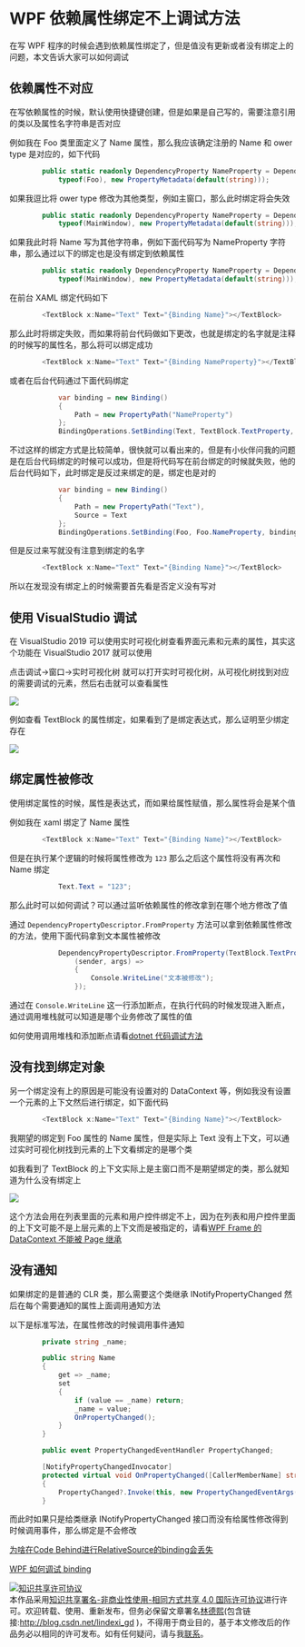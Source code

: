 # WPF 依赖属性绑定不上调试方法

在写 WPF 程序的时候会遇到依赖属性绑定了，但是值没有更新或者没有绑定上的问题，本文告诉大家可以如何调试

<!--more-->
<!-- CreateTime:2019/11/29 8:46:33 -->

<!-- csdn -->

## 依赖属性不对应

在写依赖属性的时候，默认使用快捷键创建，但是如果是自己写的，需要注意引用的类以及属性名字符串是否对应

例如我在 Foo 类里面定义了 Name 属性，那么我应该确定注册的 Name 和 ower type 是对应的，如下代码

```csharp
        public static readonly DependencyProperty NameProperty = DependencyProperty.Register("Name", typeof(string),
            typeof(Foo), new PropertyMetadata(default(string)));
```

如果我逗比将 ower type 修改为其他类型，例如主窗口，那么此时绑定将会失效

```csharp
        public static readonly DependencyProperty NameProperty = DependencyProperty.Register("Name", typeof(string),
            typeof(MainWindow), new PropertyMetadata(default(string)));
```

如果我此时将 Name 写为其他字符串，例如下面代码写为 NameProperty 字符串，那么通过以下的绑定也是没有绑定到依赖属性

```csharp
        public static readonly DependencyProperty NameProperty = DependencyProperty.Register("NameProperty", typeof(string),
            typeof(MainWindow), new PropertyMetadata(default(string)));
```

在前台 XAML 绑定代码如下

```csharp
        <TextBlock x:Name="Text" Text="{Binding Name}"></TextBlock>
```

那么此时将绑定失败，而如果将前台代码做如下更改，也就是绑定的名字就是注释的时候写的属性名，那么将可以绑定成功

```csharp
        <TextBlock x:Name="Text" Text="{Binding NameProperty}"></TextBlock>
```

或者在后台代码通过下面代码绑定

```csharp
            var binding = new Binding()
            {
                Path = new PropertyPath("NameProperty")
            };
            BindingOperations.SetBinding(Text, TextBlock.TextProperty, binding);
```

不过这样的绑定方式是比较简单，很快就可以看出来的，但是有小伙伴问我的问题是在后台代码绑定的时候可以成功，但是将代码写在前台绑定的时候就失败，他的后台代码如下，此时绑定是反过来绑定的是，绑定也是对的

```csharp
            var binding = new Binding()
            {
                Path = new PropertyPath("Text"),
                Source = Text
            };
            BindingOperations.SetBinding(Foo, Foo.NameProperty, binding);

```

但是反过来写就没有注意到绑定的名字

```csharp
        <TextBlock x:Name="Text" Text="{Binding Name}"></TextBlock>
```

所以在发现没有绑定上的时候需要首先看是否定义没有写对

## 使用 VisualStudio 调试

在 VisualStudio 2019 可以使用实时可视化树查看界面元素和元素的属性，其实这个功能在 VisualStudio 2017 就可以使用

点击调试->窗口->实时可视化树 就可以打开实时可视化树，从可视化树找到对应的需要调试的元素，然后右击就可以查看属性

<!-- ![](image/WPF 依赖属性绑定不上调试方法/WPF 依赖属性绑定不上调试方法0.png) -->

![](http://image.acmx.xyz/lindexi%2F20198218549438)

例如查看 TextBlock 的属性绑定，如果看到了是绑定表达式，那么证明至少绑定存在

<!-- ![](image/WPF 依赖属性绑定不上调试方法/WPF 依赖属性绑定不上调试方法1.png) -->

![](http://image.acmx.xyz/lindexi%2F201982185436807)

## 绑定属性被修改

使用绑定属性的时候，属性是表达式，而如果给属性赋值，那么属性将会是某个值

例如我在 xaml 绑定了 Name 属性

```csharp
        <TextBlock x:Name="Text" Text="{Binding Name}"></TextBlock>
```

但是在执行某个逻辑的时候将属性修改为 `123` 那么之后这个属性将没有再次和 Name 绑定

```csharp
            Text.Text = "123";
```

那么此时可以如何调试？可以通过监听依赖属性的修改拿到在哪个地方修改了值

通过 `DependencyPropertyDescriptor.FromProperty` 方法可以拿到依赖属性修改的方法，使用下面代码拿到文本属性被修改

```csharp
            DependencyPropertyDescriptor.FromProperty(TextBlock.TextProperty,typeof(TextBlock)).AddValueChanged(Text,
                (sender, args) =>
                {
                    Console.WriteLine("文本被修改");
                });
```

通过在 `Console.WriteLine` 这一行添加断点，在执行代码的时候发现进入断点，通过调用堆栈就可以知道是哪个业务修改了属性的值

如何使用调用堆栈和添加断点请看[dotnet 代码调试方法](https://blog.lindexi.com/post/dotnet-%E4%BB%A3%E7%A0%81%E8%B0%83%E8%AF%95%E6%96%B9%E6%B3%95.html)

## 没有找到绑定对象

另一个绑定没有上的原因是可能没有设置对的 DataContext 等，例如我没有设置一个元素的上下文然后进行绑定，如下面代码

```csharp
        <TextBlock x:Name="Text" Text="{Binding Name}"></TextBlock>
```

我期望的绑定到 Foo 属性的 Name 属性，但是实际上 Text 没有上下文，可以通过实时可视化树找到元素的上下文看绑定的是哪个类

如我看到了 TextBlock 的上下文实际上是主窗口而不是期望绑定的类，那么就知道为什么没有绑定上

<!-- ![](image/WPF 依赖属性绑定不上调试方法/WPF 依赖属性绑定不上调试方法2.png) -->

![](http://image.acmx.xyz/lindexi%2F201982191819540)

这个方法会用在列表里面的元素和用户控件绑定不上，因为在列表和用户控件里面的上下文可能不是上层元素的上下文而是被指定的，请看[WPF Frame 的 DataContext 不能被 Page 继承](https://blog.lindexi.com/post/wpf-frame-%E7%9A%84-datacontext-%E4%B8%8D%E8%83%BD%E8%A2%AB-page-%E7%BB%A7%E6%89%BF )

## 没有通知

如果绑定的是普通的 CLR 类，那么需要这个类继承 INotifyPropertyChanged 然后在每个需要通知的属性上面调用通知方法

以下是标准写法，在属性修改的时候调用事件通知

```csharp
        private string _name;

        public string Name
        {
            get => _name;
            set
            {
                if (value == _name) return;
                _name = value;
                OnPropertyChanged();
            }
        }

        public event PropertyChangedEventHandler PropertyChanged;

        [NotifyPropertyChangedInvocator]
        protected virtual void OnPropertyChanged([CallerMemberName] string propertyName = null)
        {
            PropertyChanged?.Invoke(this, new PropertyChangedEventArgs(propertyName));
        }
```

而此时如果只是给类继承 INotifyPropertyChanged 接口而没有给属性修改得到时候调用事件，那么绑定是不会修改

[为啥在Code Behind进行RelativeSource的binding会丢失](https://huangtengxiao.gitee.io/post/%E4%B8%BA%E5%95%A5%E5%9C%A8Code-Behind%E8%BF%9B%E8%A1%8CRelativeSource%E7%9A%84binding%E4%BC%9A%E4%B8%A2%E5%A4%B1.html )

[WPF 如何调试 binding](https://blog.lindexi.com/post/WPF-%E5%A6%82%E4%BD%95%E8%B0%83%E8%AF%95-binding.html )

<a rel="license" href="http://creativecommons.org/licenses/by-nc-sa/4.0/"><img alt="知识共享许可协议" style="border-width:0" src="https://licensebuttons.net/l/by-nc-sa/4.0/88x31.png" /></a><br />本作品采用<a rel="license" href="http://creativecommons.org/licenses/by-nc-sa/4.0/">知识共享署名-非商业性使用-相同方式共享 4.0 国际许可协议</a>进行许可。欢迎转载、使用、重新发布，但务必保留文章署名[林德熙](http://blog.csdn.net/lindexi_gd)(包含链接:http://blog.csdn.net/lindexi_gd )，不得用于商业目的，基于本文修改后的作品务必以相同的许可发布。如有任何疑问，请与我[联系](mailto:lindexi_gd@163.com)。 
